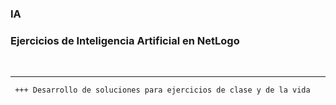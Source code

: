 ### IA

### Ejercicios de Inteligencia Artificial en NetLogo

<br />

---

```diff
 +++ Desarrollo de soluciones para ejercicios de clase y de la vida

```
